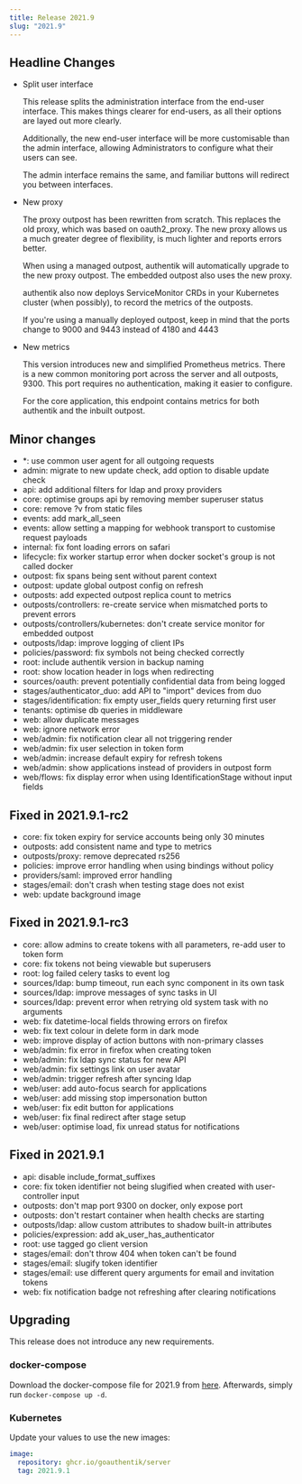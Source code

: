 ```yaml
---
title: Release 2021.9
slug: "2021.9"
---
```


## Headline Changes

- Split user interface

    This release splits the administration interface from the end-user interface. This makes things clearer for end-users, as all their options are layed out more clearly.

    Additionally, the new end-user interface will be more customisable than the admin interface, allowing Administrators to configure what their users can see.

    The admin interface remains the same, and familiar buttons will redirect you between interfaces.

- New proxy

    The proxy outpost has been rewritten from scratch. This replaces the old proxy, which was based on oauth2_proxy. The new proxy allows us a much greater degree of flexibility, is much lighter and reports errors better.

    When using a managed outpost, authentik will automatically upgrade to the new proxy outpost. The embedded outpost also uses the new proxy.

    authentik also now deploys ServiceMonitor CRDs in your Kubernetes cluster (when possibly), to record the metrics of the outposts.

    If you're using a manually deployed outpost, keep in mind that the ports change to 9000 and 9443 instead of 4180 and 4443

- New metrics

    This version introduces new and simplified Prometheus metrics. There is a new common monitoring port across the server and all outposts, 9300. This port requires no authentication, making it easier to configure.

    For the core application, this endpoint contains metrics for both authentik and the inbuilt outpost.

## Minor changes

- *: use common user agent for all outgoing requests
- admin: migrate to new update check, add option to disable update check
- api: add additional filters for ldap and proxy providers
- core: optimise groups api by removing member superuser status
- core: remove ?v from static files
- events: add mark_all_seen
- events: allow setting a mapping for webhook transport to customise request payloads
- internal: fix font loading errors on safari
- lifecycle: fix worker startup error when docker socket's group is not called docker
- outpost: fix spans being sent without parent context
- outpost: update global outpost config on refresh
- outposts: add expected outpost replica count to metrics
- outposts/controllers: re-create service when mismatched ports to prevent errors
- outposts/controllers/kubernetes: don't create service monitor for embedded outpost
- outposts/ldap: improve logging of client IPs
- policies/password: fix symbols not being checked correctly
- root: include authentik version in backup naming
- root: show location header in logs when redirecting
- sources/oauth: prevent potentially confidential data from being logged
- stages/authenticator_duo: add API to "import" devices from duo
- stages/identification: fix empty user_fields query returning first user
- tenants: optimise db queries in middleware
- web: allow duplicate messages
- web: ignore network error
- web/admin: fix notification clear all not triggering render
- web/admin: fix user selection in token form
- web/admin: increase default expiry for refresh tokens
- web/admin: show applications instead of providers in outpost form
- web/flows: fix display error when using IdentificationStage without input fields

## Fixed in 2021.9.1-rc2

- core: fix token expiry for service accounts being only 30 minutes
- outposts: add consistent name and type to metrics
- outposts/proxy: remove deprecated rs256
- policies: improve error handling when using bindings without policy
- providers/saml: improved error handling
- stages/email: don't crash when testing stage does not exist
- web: update background image

## Fixed in 2021.9.1-rc3

- core: allow admins to create tokens with all parameters, re-add user to token form
- core: fix tokens not being viewable but superusers
- root: log failed celery tasks to event log
- sources/ldap: bump timeout, run each sync component in its own task
- sources/ldap: improve messages of sync tasks in UI
- sources/ldap: prevent error when retrying old system task with no arguments
- web: fix datetime-local fields throwing errors on firefox
- web: fix text colour in delete form in dark mode
- web: improve display of action buttons with non-primary classes
- web/admin: fix error in firefox when creating token
- web/admin: fix ldap sync status for new API
- web/admin: fix settings link on user avatar
- web/admin: trigger refresh after syncing ldap
- web/user: add auto-focus search for applications
- web/user: add missing stop impersonation button
- web/user: fix edit button for applications
- web/user: fix final redirect after stage setup
- web/user: optimise load, fix unread status for notifications

## Fixed in 2021.9.1

- api: disable include_format_suffixes
- core: fix token identifier not being slugified when created with user-controller input
- outposts: don't map port 9300 on docker, only expose port
- outposts: don't restart container when health checks are starting
- outposts/ldap: allow custom attributes to shadow built-in attributes
- policies/expression: add ak_user_has_authenticator
- root: use tagged go client version
- stages/email: don't throw 404 when token can't be found
- stages/email: slugify token identifier
- stages/email: use different query arguments for email and invitation tokens
- web: fix notification badge not refreshing after clearing notifications

## Upgrading

This release does not introduce any new requirements.

### docker-compose

Download the docker-compose file for 2021.9 from [here](https://raw.githubusercontent.com/goauthentik/authentik/version-2021.9/docker-compose.yml). Afterwards, simply run `docker-compose up -d`.

### Kubernetes

Update your values to use the new images:

```yaml
image:
  repository: ghcr.io/goauthentik/server
  tag: 2021.9.1
```
